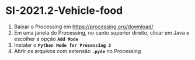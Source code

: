 # SI-2021.2-Vehicle-food

1. Baixar o Processing em https://processing.org/download/
2. Em uma janela do Processing, no canto superior direito, clicar em Java e escolher a opção **`Add Mode`**
3. Instalar o **`Python Mode for Processing 3`**
4. Abrir os arquivos com extensão **`.pyde`** no Processing

